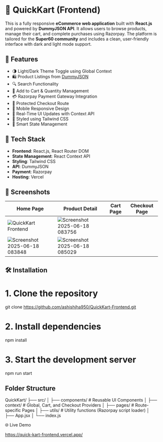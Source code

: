 # 🛒 QuickKart (Frontend)

This is a fully responsive **eCommerce web application** built with **React.js** and powered by **DummyJSON API**. It allows users to browse products, manage their cart, and complete purchases using Razorpay. The platform is tailored for the **Super60 community** and includes a clean, user-friendly interface with dark and light mode support.

## 🚀 Features

- 🌗 Light/Dark Theme Toggle using Global Context  
- 🛍️ Product Listings from [DummyJSON](https://dummyjson.com)  
- 🔍 Search Functionality  
- 🛒 Add to Cart & Quantity Management  
- 💳 Razorpay Payment Gateway Integration  
- 🔐 Protected Checkout Route  
- 📱 Mobile Responsive Design  
- 🔁 Real-Time UI Updates with Context API  
- 🎨 Styled using Tailwind CSS  
- 🧠 Smart State Management  

## 📂 Tech Stack

- **Frontend**: React.js, React Router DOM  
- **State Management**: React Context API  
- **Styling**: Tailwind CSS  
- **API**: DummyJSON  
- **Payment**: Razorpay  
- **Hosting**: Vercel

  
## 📸 Screenshots

| Home Page | Product Detail | Cart Page | Checkout Page |
|-----------|----------------|-----------|----------------|
| ![QuickKart Frontend](https://github.com/user-attachments/assets/e429b727-6d9c-40a1-aeb4-05f9fd1caf94) | ![Screenshot 2025-06-18 083756](https://github.com/user-attachments/assets/06bc4740-0bf4-4af4-ac17-6e3a8fb30f82) 
 |  ![Screenshot 2025-06-18 083848](https://github.com/user-attachments/assets/94553156-630f-4c32-9f73-362d5f69127c) | ![Screenshot 2025-06-18 085029](https://github.com/user-attachments/assets/4d67c72f-1a45-44d6-8b0e-b2eb5b05662d) |


## 🛠️ Installation

# 1. Clone the repository
git clone https://github.com/ashishjha950/QuickKart-Frontend.git

# 2. Install dependencies
npm install

# 3. Start the development server
npm run start


## Folder Structure

QuickKart/
├── src/
│   ├── components/       # Reusable UI Components
│   ├── context/          # Global, Cart, and Checkout Providers
│   ├── pages/            # Route-specific Pages
│   ├── utils/            # Utility functions (Razorpay script loader)
│   ├── App.jsx
│   └── index.js


🌐 Live Demo

https://quick-kart-frontend.vercel.app/

